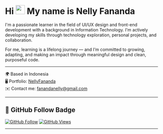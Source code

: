 # Hi <img src="https://user-images.githubusercontent.com/18350557/176309783-0785949b-9127-417c-8b55-ab5a4333674e.gif" width="30"/> My name is Nelly Fananda

I'm a passionate learner in the field of UI/UX design and front-end development with a background in Information Technology.
I'm actively developing my skills through technology exploration, personal projects, and collaboration.

For me, learning is a lifelong journey — and I’m committed to growing, adapting, and making an impact through meaningful design and clean, purposeful code.

---

🌍 Based in Indonesia  
🖥️ Portfolio: [NellyFananda](http://nelly-fananda.framer.ai/)  
✉️ Contact me: [fanandanelly@gmail.com](mailto:fanandanelly@gmail.com) 

---

## 🔗 GitHub Follow Badge

[![GitHub Follow](https://img.shields.io/github/followers/NellyFananda?logo=github&style=for-the-badge&color=facc15&labelColor=22272e)](https://github.com/NellyFananda)
[![GitHub Views](https://komarev.com/ghpvc/?username=NellyFananda&label=Profile%20Views&color=facc15&style=for-the-badge)](https://github.com/NellyFananda)

---


